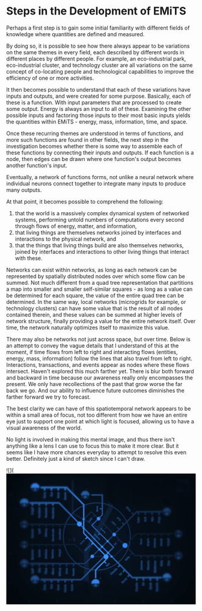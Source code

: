 # Steps in the Development of EMiTS

Perhaps a first step is to gain some initial familiarity with different fields of knowledge where quantities are defined and measured. 

By doing so, it is possible to see how there always appear to be variations on the same themes in every field, each described by different words in different places by different people. For example, an eco-industrial park, eco-industrial cluster, and technology cluster are all variations on the same concept of co-locating people and technological capabilities to improve the efficiency of one or more activities.

It then becomes possible to understand that each of these variations have inputs and outputs, and were created for some purpose. Basically, each of these is a function. With input parameters that are processed to create some output. Energy is always an input to all of these. Examining the other possible inputs and factoring those inputs to their most basic inputs yields the quantities within EMiTS - energy, mass, information, time, and space. 

Once these recurring themes are understood in terms of functions, and more such functions are found in other fields, the next step in the investigation becomes whether there is some way to assemble each of these functions by connecting their inputs and outputs. If each function is a node, then edges can be drawn where one function's output becomes another function's input. 

Eventually, a network of functions forms, not unlike a neural network where individual neurons connect together to integrate many inputs to produce many outputs.

At that point, it becomes possible to comprehend the following:

1) that the world is a massively complex dynamical system of networked systems, performing untold numbers of computations every second through flows of energy, matter, and information,
2) that living things are themselves networks joined by interfaces and interactions to the physical network, and
3) that the things that living things build are also themselves networks, joined by interfaces and interactions to other living things that interact with these. 

Networks can exist within networks, as long as each network can be represented by spatially distributed nodes over which some flow can be summed. Not much different from a quad tree representation that partitions a map into smaller and smaller self-similar squares - as long as a value can be determined for each square, the value of the entire quad tree can be determined. In the same way, local networks (microgrids for example, or technology clusters) can have some value that is the result of all nodes contained therein, and these values can be summed at higher levels of network structure, finally providing a value for the entire network itself. Over time, the network naturally optimizes itself to maximize this value.

There may also be networks not just across space, but over time. Below is an attempt to convey the vague details that I understand of this at the moment, if time flows from left to right and interacting flows (entities, energy, mass, information) follow the lines that also travel from left to right. Interactions, transactions, and events appear as nodes where these flows intersect. Haven't explored this much farther yet. There is blur both forward and backward in time because our awareness really only encompasses the present. We only have recollections of the past that grow worse the far back we go. And our ability to influence future outcomes diminishes the farther forward we try to forecast.

The best clarity we can have of this spatiotemporal network appears to be within a small area of focus, not too different from how we have an entire eye just to support one point at which light is focused, allowing us to have a visual awareness of the world.

No light is involved in making this mental image, and thus there isn't anything like a lens I can use to focus this to make it more clear. But it seems like I have more chances everyday to attempt to resolve this even better. Definitely just a kind of sketch since I can't draw.

![](![image](https://github.com/terranexum/EMiTS/blob/main/Concept_Development/Images/ST_Network_blur.png)

